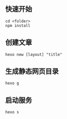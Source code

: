 ## 快速开始
```
cd <folder>
npm install
```
## 创建文章
```
hexo new [layout] "title"
```
## 生成静态网页目录
```
hexo g
```
## 启动服务
```
hexo s
```


